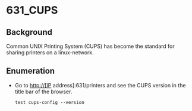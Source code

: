 # 631\_CUPS

## Background

Common UNIX Printing System \(CUPS\) has become the standard for sharing printers on a linux-network.

## Enumeration

* Go to [http://\[IP](http://[IP) address\]:631/printers and see the CUPS version in the title bar of the browser.

  ```text
  test cups-config --version
  ```

